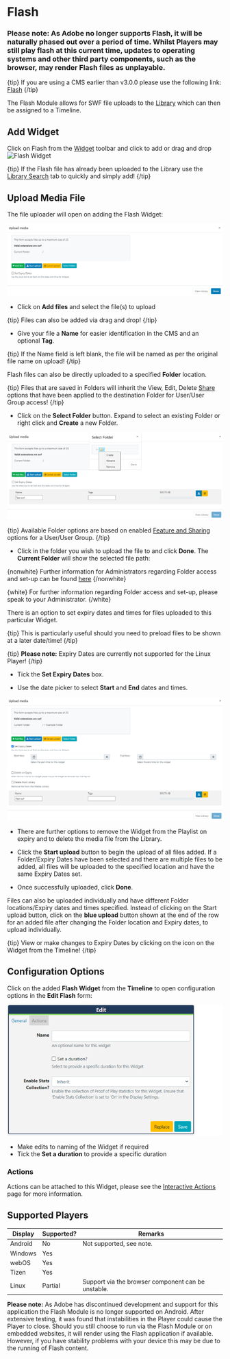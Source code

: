 <!--toc=widgets-->

# Flash

### Please note: As Adobe no longer supports Flash, it will be naturally phased out over a period of time. Whilst Players may still play flash at this current time, updates to operating systems and other third party components, such as the browser, may render Flash files as unplayable.

{tip}
If you are using a CMS earlier than v3.0.0 please use the following link: [Flash](media_module_flash_2.html)
{/tip}

The Flash Module allows for SWF file uploads to the [Library](media_library.html) which can then be assigned to a Timeline.

## Add Widget

Click on Flash from the [Widget](layouts_widgets.html) toolbar and click to add or drag and drop ![Flash Widget](img/v2_media_flash_widget.png)

{tip}
If the Flash file has already been uploaded to the Library use the [Library Search](layouts_library_search.html)  tab to quickly and simply add!
{/tip}

## Upload Media File

The file uploader will open on adding the Flash Widget:

![Flash Add](img\v3_media_flash_upload.png)

- Click on **Add files** and select the file(s) to upload

{tip}
Files can also be added via drag and drop!
{/tip}

- Give your file a **Name** for easier identification in the CMS and an optional **Tag**.

{tip}
If the Name field is left blank, the file will be named as per the original file name on upload!
{/tip}

Flash files can also be directly uploaded to a specified **Folder** location.

{tip}
Files that are saved in Folders will inherit the View, Edit, Delete [Share](users_features_and_sharing.html) options that have been applied to the destination Folder for User/User Group access!
{/tip}

- Click on the **Select Folder** button. Expand to select an existing Folder or right click and **Create** a new Folder.

![Select Folder](img\v3_media_flash_select_folder.png)

{tip}
Available Folder options are based on enabled [Feature and Sharing](users_features_and_sharing.html) options for a User/User Group.
{/tip}

- Click in the folder you wish to upload the file to and click **Done**. The **Current Folder** will show the selected file path:

{nonwhite}
Further information for Administrators regarding Folder access and set-up can be found [here](https://xibo.org.uk/docs/setup/folders-administration)
{/nonwhite}

{white}
For further information regarding Folder access and set-up, please speak to your Administrator.
{/white}

There is an option to set expiry dates and times for files uploaded to this particular Widget.

{tip}
This is particularly useful should you need to preload files to be shown at a later date/time!
{/tip}

{tip}
**Please note:** Expiry Dates are currently not supported for the Linux Player!
{/tip}

- Tick the **Set Expiry Dates** box.

- Use the date picker to select **Start** and **End** dates and times.

![Expiry Dates](img\v3_media_flash_expiry_dates.png)

- There are further options to remove the Widget from the Playlist on expiry and to delete the media file from the Library.


- Click the **Start upload** button to begin the upload of all files added. If a Folder/Expiry Dates have been selected and there are multiple files to be added, all files will be uploaded to the specified location and have the same Expiry Dates set.
- Once successfully uploaded, click **Done**.

Files can also be uploaded individually and have different Folder locations/Expiry dates and times specified.
Instead of clicking on the Start upload button, click on the **blue upload** button shown at the end of the row for an added file after changing the Folder location and Expiry dates, to upload individually.

{tip}
View or make changes to Expiry Dates by clicking on the icon on the Widget from the Timeline!
{/tip}

## Configuration Options

Click on the added **Flash Widget** from the **Timeline** to open configuration options in the **Edit Flash** form:

![Edit Options](img\v3_media_flash_edit_options.png)

- Make edits to naming of the Widget if required
- Tick the **Set a duration** to provide a specific duration

### Actions

Actions can be attached to this Widget, please see the [Interactive Actions](layouts_interactive_actions.html) page for more information.

## Supported Players

| Display | Supported? | Remarks                                            |
| ------- | ---------- | -------------------------------------------------- |
| Android | No         | Not supported, see note.                           |
| Windows | Yes        |                                                    |
| webOS   | Yes        |                                                    |
| Tizen   | Yes        |                                                    |
| Linux   | Partial    | Support via the browser component can be unstable. |

**Please note:** As Adobe has discontinued development and support for this application the Flash Module is no longer supported on Android. After extensive testing, it was found that instabilities in the Player could cause the Player to close. Should you still choose to run via the Flash Module or on embedded websites, it will render using the Flash application if available. However, if you have stability problems with your device this may be due to the running of Flash content.

